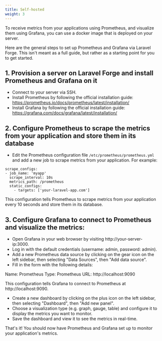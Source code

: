 ```yaml
---
title: Self-hosted
weight: 3
---
```


To receive metrics from your applications using Prometheus, and visualize them using Grafana, you can use a docker image that is deployed on your server.

Here are the general steps to set up Prometheus and Grafana via Laravel Forge. This isn't meant as a full guide, but rather as a starting point for you to get started.

## 1. Provision a server on Laravel Forge and install Prometheus and Grafana on it
- Connect to your server via SSH.
- Install Prometheus by following the official installation guide: https://prometheus.io/docs/prometheus/latest/installation/
- Install Grafana by following the official installation guide: https://grafana.com/docs/grafana/latest/installation/

## 2. Configure Prometheus to scrape the metrics from your application and store them in its database
- Edit the Prometheus configuration file `/etc/prometheus/prometheus.yml` and add a new job to scrape metrics from your application. For example:

```
scrape_configs:
- job_name: 'myapp'
  scrape_interval: 10s
  metrics_path: /prometheus
  static_configs:
    - targets: ['your-laravel-app.com']
```

This configuration tells Prometheus to scrape metrics from your application every 10 seconds and store them in its database.

## 3. Configure Grafana to connect to Prometheus and visualize the metrics:
- Open Grafana in your web browser by visiting http://your-server-ip:3000.
- Log in with the default credentials (username: admin, password: admin).
- Add a new Prometheus data source by clicking on the gear icon on the left sidebar, then selecting "Data Sources", then "Add data source".
- Fill in the form with the following details:

Name: Prometheus
Type: Prometheus
URL: http://localhost:9090

This configuration tells Grafana to connect to Prometheus at http://localhost:9090.

- Create a new dashboard by clicking on the plus icon on the left sidebar, then selecting "Dashboard", then "Add new panel".
- Choose a visualization type (e.g. graph, gauge, table) and configure it to display the metrics you want to monitor.
- Save the dashboard and view it to see the metrics in real-time.

That's it! You should now have Prometheus and Grafana set up to monitor your application's metrics.
